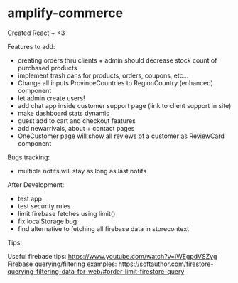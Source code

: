 # amplify-commerce
Created React + <3

Features to add: 
- creating orders thru clients + admin should decrease stock count of purchased products
- implement trash cans for products, orders, coupons, etc...
- Change all inputs ProvinceCountries to RegionCountry (enhanced) component
- let admin create users!
- add chat app inside customer support page (link to client support in site)
- make dashboard stats dynamic
- guest add to cart and checkout features
- add newarrivals, about + contact pages
- OneCustomer page will show all reviews of a customer as ReviewCard component

Bugs tracking:
- multiple notifs will stay as long as last notifs

After Development:
- test app
- test security rules
- limit firebase fetches using limit()
- fix localStorage bug
- find alternative to fetching all firebase data in storecontext 

Tips:

Useful firebase tips: https://www.youtube.com/watch?v=iWEgpdVSZyg
Firebase querying/filtering examples: https://softauthor.com/firestore-querying-filtering-data-for-web/#order-limit-firestore-query